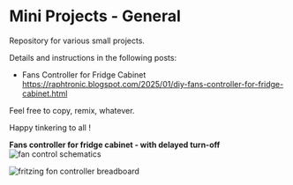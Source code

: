 # Mini Projects - General

Repository for various small projects.

Details and instructions in the following posts:
* Fans Controller for Fridge Cabinet https://raphtronic.blogspot.com/2025/01/diy-fans-controller-for-fridge-cabinet.html

Feel free to copy, remix, whatever.

Happy tinkering to all !

**Fans controller for fridge cabinet - with delayed turn-off**
![fan control schematics](https://github.com/user-attachments/assets/42387455-0b09-469e-aa72-abac30f8ee31)

![fritzing fon controller breadboard](https://github.com/user-attachments/assets/6809e8da-594a-4def-9a3b-bc352921e3ca)
